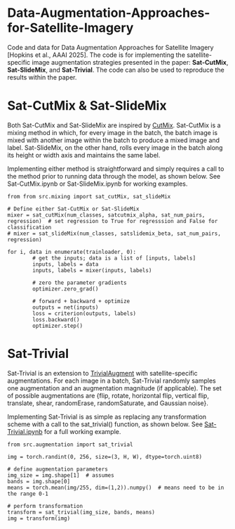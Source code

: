 # Data-Augmentation-Approaches-for-Satellite-Imagery
Code and data for Data Augmentation Approaches for Satellite Imagery [Hopkins et al., AAAI 2025]. The code is for implementing the satellite-specific image augmentation strategies presented in the paper: **Sat-CutMix**, **Sat-SlideMix**, and **Sat-Trivial**. The code can also be used to reproduce the results within the paper.   


# Sat-CutMix & Sat-SlideMix
Both Sat-CutMix and Sat-SlideMix are inspired by [CutMix](https://arxiv.org/abs/1905.04899). Sat-CutMix is a mixing method in which, for every image in the batch, the batch image is mixed with another image within the batch to produce a mixed image and label. Sat-SlideMix, on the other hand, rolls every image in the batch along its height or width axis and maintains the same label. 

Implementing either method is straightforward and simply requires a call to the method prior to running data through the model, as shown below. See Sat-CutMix.ipynb or Sat-SlideMix.ipynb for working examples.

```
from from src.mixing import sat_cutMix, sat_slideMix

# Define either Sat-CutMix or Sat-SlideMix 
mixer = sat_cutMix(num_classes, satcutmix_alpha, sat_num_pairs, regression)  # set regression to True for regresssion and False for classification
# mixer = sat_slideMix(num_classes, satslidemix_beta, sat_num_pairs, regression)

for i, data in enumerate(trainloader, 0):
        # get the inputs; data is a list of [inputs, labels]
        inputs, labels = data
        inputs, labels = mixer(inputs, labels) 

        # zero the parameter gradients
        optimizer.zero_grad()

        # forward + backward + optimize
        outputs = net(inputs)
        loss = criterion(outputs, labels)
        loss.backward()
        optimizer.step()
```

# Sat-Trivial
Sat-Trivial is an extension to [TrivialAugment](https://arxiv.org/abs/2103.10158) with satellite-specific augmentations. For each image in a batch, Sat-Trivial randomly samples one augmentation and an augmentation magnitude (if applicable). The set of possible augmentations are {flip, rotate, horizontal flip, vertical flip, translate, shear, randomErase, randomSaturate, and Gaussian noise}. 

Implementing Sat-Trivial is as simple as replacing any transformation scheme with a call to the sat_trivial() function, as shown below. See [Sat-Trivial.ipynb](SatTrivial.ipynb) for a full working example.

```
from src.augmentation import sat_trivial

img = torch.randint(0, 256, size=(3, H, W), dtype=torch.uint8)

# define augmentation parameters
img_size = img.shape[1]  # assumes
bands = img.shape[0]
means = torch.mean(img/255, dim=(1,2)).numpy()  # means need to be in the range 0-1

# perform transformation 
transform = sat_trivial(img_size, bands, means)
img = transform(img)
```
